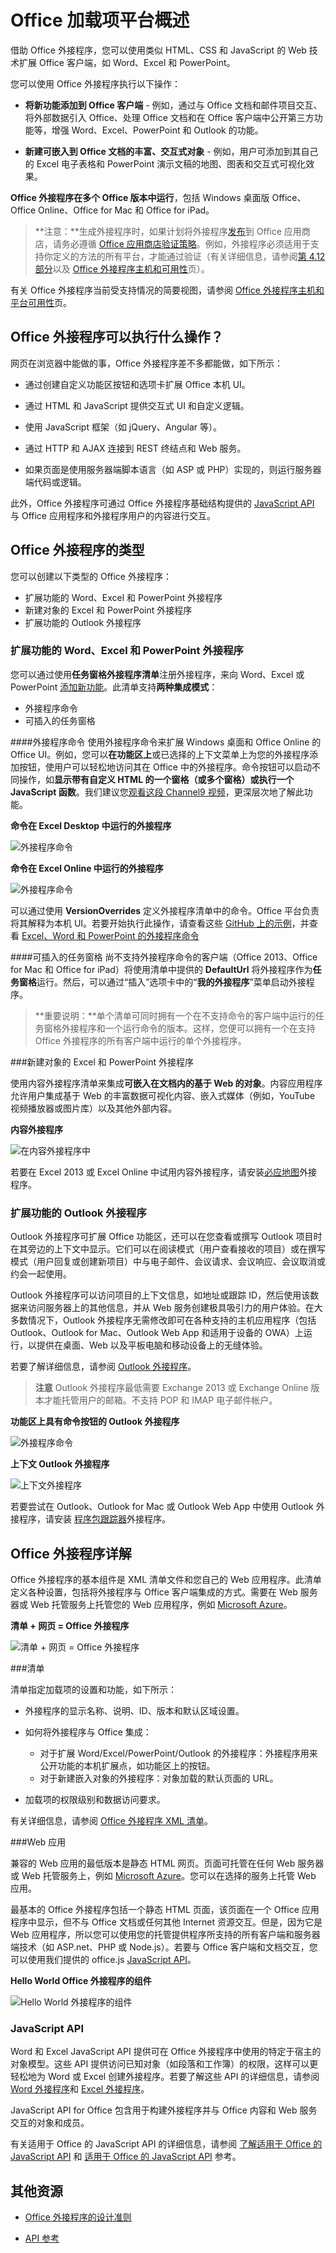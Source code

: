 
# <a name="office-add-ins-platform-overview"></a>Office 加载项平台概述

借助 Office 外接程序，您可以使用类似 HTML、CSS 和 JavaScript 的 Web 技术扩展 Office 客户端，如 Word、Excel 和 PowerPoint。 

您可以使用 Office 外接程序执行以下操作： 


-  **将新功能添加到 Office 客户端** - 例如，通过与 Office 文档和邮件项目交互、将外部数据引入 Office、处理 Office 文档和在 Office 客户端中公开第三方功能等，增强 Word、Excel、PowerPoint 和 Outlook 的功能。 
    
-  **新建可嵌入到 Office 文档的丰富、交互式对象** - 例如，用户可添加到其自己的 Excel 电子表格和 PowerPoint 演示文稿的地图、图表和交互式可视化效果。
    
**Office 外接程序在多个 Office 版本中运行**，包括 Windows 桌面版 Office、Office Online、Office for Mac 和 Office for iPad。

>**注意：**生成外接程序时，如果计划将外接程序[发布](../publish/publish.md)到 Office 应用商店，请务必遵循 [Office 应用商店验证策略](https://msdn.microsoft.com/en-us/library/jj220035.aspx)。例如，外接程序必须适用于支持你定义的方法的所有平台，才能通过验证（有关详细信息，请参阅[第 4.12 部分](https://msdn.microsoft.com/en-us/library/jj220035.aspx#Anchor_3)以及 [Office 外接程序主机和可用性](https://dev.office.com/add-in-availability)页）。


有关 Office 外接程序当前受支持情况的简要视图，请参阅 [Office 外接程序主机和平台可用性](http://dev.office.com/add-in-availability)页。 

## <a name="what-can-an-office-add-in-do"></a>Office 外接程序可以执行什么操作？

网页在浏览器中能做的事，Office 外接程序差不多都能做，如下所示：

- 通过创建自定义功能区按钮和选项卡扩展 Office 本机 UI。

- 通过 HTML 和 JavaScript 提供交互式 UI 和自定义逻辑。
    
- 使用 JavaScript 框架（如 jQuery、Angular 等）。
    
- 通过 HTTP 和 AJAX 连接到 REST 终结点和 Web 服务。
    
- 如果页面是使用服务器端脚本语言（如 ASP 或 PHP）实现的，则运行服务器端代码或逻辑。
    

此外，Office 外接程序可通过 Office 外接程序基础结构提供的 [JavaScript API](../../docs/develop/understanding-the-javascript-api-for-office.md) 与 Office 应用程序和外接程序用户的内容进行交互。 




## <a name="types-of-office-add-ins"></a>Office 外接程序的类型

您可以创建以下类型的 Office 外接程序：
 
- 扩展功能的 Word、Excel 和 PowerPoint 外接程序
- 新建对象的 Excel 和 PowerPoint 外接程序
- 扩展功能的 Outlook 外接程序

### <a name="word-excel-and-powerpoint-add-ins-that-extend-functionality"></a>扩展功能的 Word、Excel 和 PowerPoint 外接程序 
您可以通过使用**任务窗格外接程序清单**注册外接程序，来向 Word、Excel 或 PowerPoint [添加新功能](../design/add-in-commands.md)。此清单支持**两种集成模式**：

- 外接程序命令
- 可插入的任务窗格

####<a name="add-in-commands"></a>外接程序命令
使用外接程序命令来扩展 Windows 桌面和 Office Online 的 Office UI。例如，您可以**在功能区上**或已选择的上下文菜单上为您的外接程序添加按钮，使用户可以轻松地访问其在 Office 中的外接程序。命令按钮可以启动不同操作，如**显示带有自定义 HTML 的一个窗格（或多个窗格）**或**执行一个 JavaScript 函数**。我们建议您[观看这段 Channel9 视频](https://channel9.msdn.com/events/Build/2016/P551)，更深层次地了解此功能。

**命令在 Excel Desktop 中运行的外接程序**
![外接程序命令](../../images/addincommands1.png)

**命令在 Excel Online 中运行的外接程序**
![外接程序命令](../../images/addincommands2.png)

可以通过使用 **VersionOverrides** 定义外接程序清单中的命令。Office 平台负责将其解释为本机 UI。若要开始执行此操作，请查看这些 [GitHub 上的示例](https://github.com/OfficeDev/Office-Add-in-Commands-Samples/)，并查看 [Excel、Word 和 PowerPoint 的外接程序命令](../design/add-in-commands.md)

####<a name="insertable-taskpanes"></a>可插入的任务窗格
尚不支持外接程序命令的客户端（Office 2013、Office for Mac 和 Office for iPad）将使用清单中提供的 **DefaultUrl** 将外接程序作为**任务窗格**运行。然后，可以通过“插入”选项卡中的“**我的外接程序**”菜单启动外接程序。 

>**重要说明：**单个清单可同时拥有一个在不支持命令的客户端中运行的任务窗格外接程序和一个运行命令的版本。这样，您便可以拥有一个在支持 Office 外接程序的所有客户端中运行的单个外接程序。
 
###<a name="excel-and-powerpoint-add-ins-that-create-new-objects"></a>新建对象的 Excel 和 PowerPoint 外接程序 

使用内容外接程序清单来集成**可嵌入在文档内的基于 Web 的对象**。内容应用程序允许用户集成基于 Web 的丰富数据可视化内容、嵌入式媒体（例如，YouTube 视频播放器或图片库）以及其他外部内容。

**内容外接程序**

![在内容外接程序中](../../images/DK2_AgaveOverview05.png)

若要在 Excel 2013 或 Excel Online 中试用内容外接程序，请安装[必应地图](https://store.office.com/bing-maps-WA102957661.aspx?assetid=WA102957661)外接程序。

### <a name="outlook-add-ins-that-extend-functionality"></a>扩展功能的 Outlook 外接程序

Outlook 外接程序可扩展 Office 功能区，还可以在您查看或撰写 Outlook 项目时在其旁边的上下文中显示。它们可以在阅读模式（用户查看接收的项目）或在撰写模式（用户回复或创建新项目）中与电子邮件、会议请求、会议响应、会议取消或约会一起使用。 

Outlook 外接程序可以访问项目的上下文信息，如地址或跟踪 ID，然后使用该数据来访问服务器上的其他信息，并从 Web 服务创建极具吸引力的用户体验。在大多数情况下，Outlook 外接程序无需修改即可在各种支持的主机应用程序（包括 Outlook、Outlook for Mac、Outlook Web App 和适用于设备的 OWA）上运行，以提供在桌面、Web 以及平板电脑和移动设备上的无缝体验。

若要了解详细信息，请参阅 [Outlook 外接程序](../outlook/outlook-add-ins.md)。

 >**注意** Outlook 外接程序最低需要 Exchange 2013 或 Exchange Online 版本才能托管用户的邮箱。不支持 POP 和 IMAP 电子邮件帐户。

**功能区上具有命令按钮的 Outlook 外接程序**

![外接程序命令](../../images/41e46a9c-19ec-4ccc-98e6-a227283623d1.png)

**上下文 Outlook 外接程序**

![上下文外接程序](../../images/DK2_AgaveOverview06.png)

若要尝试在 Outlook、Outlook for Mac 或 Outlook Web App 中使用 Outlook 外接程序，请安装 [程序包跟踪器](https://store.office.com/package-tracker-WA104162083.aspx?assetid=WA104162083)外接程序。

## <a name="anatomy-of-an-office-add-in"></a>Office 外接程序详解


Office 外接程序的基本组件是 XML 清单文件和您自己的 Web 应用程序。此清单定义各种设置，包括将外接程序与 Office 客户端集成的方式。需要在 Web 服务器或 Web 托管服务上托管您的 Web 应用程序，例如 [Microsoft Azure](../publish/host-an-office-add-in-on-microsoft-azure.md)。


**清单 + 网页 = Office 外接程序**
![清单 + 网页 = Office 外接程序](../../images/DK2_AgaveOverview01.png)

###<a name="manifest"></a>清单


清单指定加载项的设置和功能，如下所示：
    
- 外接程序的显示名称、说明、ID、版本和默认区域设置。
    
- 如何将外接程序与 Office 集成：
     - 对于扩展 Word/Excel/PowerPoint/Outlook 的外接程序：外接程序用来公开功能的本机扩展点，如功能区上的按钮。
     - 对于新建嵌入对象的外接程序：对象加载的默认页面的 URL。
       
    
- 加载项的权限级别和数据访问要求。
    
有关详细信息，请参阅 [Office 外接程序 XML 清单](../../docs/overview/add-in-manifests.md)。


###<a name="web-app"></a>Web 应用

兼容的 Web 应用的最低版本是静态 HTML 网页。页面可托管在任何 Web 服务器或 Web 托管服务上，例如 [Microsoft Azure](../publish/host-an-office-add-in-on-microsoft-azure.md)。您可以在选择的服务上托管 Web 应用。  

最基本的 Office 外接程序包括一个静态 HTML 页面，该页面在一个 Office 应用程序中显示，但不与 Office 文档或任何其他 Internet 资源交互。但是，因为它是 Web 应用程序，所以您可以使用您的托管提供程序所支持的所有客户端和服务器端技术（如 ASP.net、PHP 或 Node.js）。若要与 Office 客户端和文档交互，您可以使用我们提供的 office.js [JavaScript API](../../docs/develop/understanding-the-javascript-api-for-office.md)。 


**Hello World Office 外接程序的组件**

![Hello World 外接程序的组件](../../images/DK2_AgaveOverview07.png)

### <a name="javascript-apis"></a>JavaScript API

Word 和 Excel JavaScript API 提供可在 Office 外接程序中使用的特定于宿主的对象模型。这些 API 提供访问已知对象（如段落和工作簿）的权限，这样可以更轻松地为 Word 或 Excel 创建外接程序。若要了解这些 API 的详细信息，请参阅 [Word 外接程序](../word/word-add-ins-programming-overview.md)和 [Excel 外接程序](../excel/excel-add-ins-javascript-programming-overview.md)。

JavaScript API for Office 包含用于构建外接程序并与 Office 内容和 Web 服务交互的对象和成员。

有关适用于 Office 的 JavaScript API 的详细信息，请参阅 [了解适用于 Office 的 JavaScript API](../../docs/develop/understanding-the-javascript-api-for-office.md) 和 [适用于 Office 的 JavaScript API](../../reference/javascript-api-for-office.md) 参考。
    
## <a name="additional-resources"></a>其他资源

- [Office 外接程序的设计准则](../../docs/design/add-in-design.md)
    
- [API 参考](../../docs/develop/understanding-the-javascript-api-for-office.md)
    
